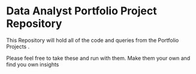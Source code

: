 # Data Analyst Portfolio Project Repository
This Repository will hold all of the code and queries from the Portfolio Projects .

Please feel free to take these and run with them. Make them your own and find you own insights


